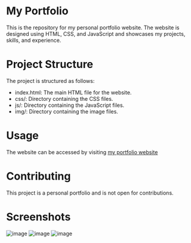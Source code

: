 # My Portfolio
This is the repository for my personal portfolio website. The website is designed using HTML, CSS, and JavaScript and showcases my projects, skills, and experience.

# Project Structure
The project is structured as follows:

+ index.html: The main HTML file for the website.
+ css/: Directory containing the CSS files.
+ js/: Directory containing the JavaScript files.
+ img/: Directory containing the image files.
# Usage
The website can be accessed by visiting [my portfolio website](https://kapilkukreja.netlify.app)

# Contributing
This project is a personal portfolio and is not open for contributions. 

# Screenshots
![image](https://user-images.githubusercontent.com/99945815/232199510-d6d5584a-edac-4896-b5d7-802a8c52b63c.png)
![image](https://user-images.githubusercontent.com/99945815/232199518-93750d47-277c-4c64-b411-77da6e2df97a.png)
![image](https://user-images.githubusercontent.com/99945815/232199552-c310ac65-1996-48c5-8594-a55ec0965c99.png)
